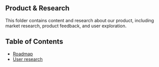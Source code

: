 Product & Research
---

This folder contains content and research about our product, including market research, product feedback, and user exploration.

Table of Contents
---

- [Roadmap](./roadmap.md)
- [User research](./user_research/ux_research.md)
